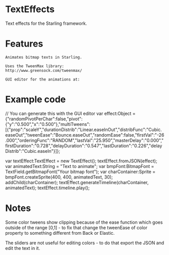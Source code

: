 TextEffects
===========

Text effects for the Starling framework.


Features
=====================

	Animates bitmap texts in Starling.

	Uses the TweenMax library:
	http://www.greensock.com/tweenmax/

	GUI editor for the animations at: 


Example code
=====================

// You can generate this with the GUI editor
var effect:Object = {"randomPivotPerChar":false,"pivot":{"y":"0.500","x":"0.500"},"multiTweens":[{"prop":"scaleY","durationDistrib":"Linear.easeInOut","distribFunc":"Cubic.easeOut","tweenEase":"Bounce.easeOut","randomEase":false,"firstVal":"-26.000","orderingFunc":"RANDOM","lastVal":"25.950","masterDelay":"0.000","firstDuration":"0.728","delayDuration":"0.547","lastDuration":"0.226","delayDistrib":"Cubic.easeIn"}]};

var textEffect:TextEffect = new TextEffect();
textEffect.fromJSON(effect);
var animatedText:String = "Text to animate";
var bmpFont:BitmapFont = TextField.getBitmapFont("Your bitmap font");
var charContainer:Sprite = bmpFont.createSprite(400, 400, animatedText, 30);
addChild(charContainer);
textEffect.generateTimeline(charContainer, animatedText);
textEffect.timeline.play();




Notes
=====================
Some color tweens show clipping because of the ease function which goes outside of the range [0,1] - to fix that change the tweenEase of color property to something different from Back or Elastic.

The sliders are not useful for editing colors - to do that export the JSON and edit the text in it.



